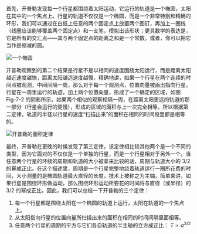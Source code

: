 首先，开普勒发现每一个行星都围绕着太阳运动，它运行的轨道是一个椭圆，太阳在其中的一个焦点上。行星的轨道不仅仅是一个椭圆，而是一个非常特别和精确的环形，我们可以通过在白纸上任意的两个固定点上放置两个图钉，再加上一圈线（线圈应该能够覆盖两个固定点）和一支笔，模拟出该形状；更具数学的表达是，它是所有的交汇点——其与两个固定点的距离之和是一个常数。或者，你可以把它当作是缩减的圆。

![一个椭圆](/assets/volume-1/fig-7-1.png)

开普勒观察到的第二个结果是行星不是以相同的速度围绕太阳运行，而是距离太阳越近速度越快，距离太阳越远速度越慢，精确地讲，如果一个行星在两个连续的时间点被观测，中间间隔一周，那么对于每一个观测点，位置向量被画出指向行星。行星在一周里运行的轨迹，加上两个位置向量，形成了一个确定的区域，如图 Fig-7-2 的阴影所示。如果两个相似的观察相隔一周，在距离太阳更远的轨道的那一部分（行星会运行的更慢），形成的区域的面积与上一次完全相等。所以根据第二定律，轨道的半径以行星的速度“扫描出来”的面积在相同的时间段里都是相等的。

![开普勒的面积定律](/assets/volume-1/fig-7-2.png)

最终，开普勒在更晚的时候发现了第三定律，该定律相比较其他两个是一个不同的类型，因为它面对的不仅仅是一个单独的行星，而是一个行星相对于另外一个。当任意两个行星的环绕的周期和轨道的大小被拿来比较的话，周期与轨道大小的 $3/2$ 的幂成正比。在这个描述里，周期是一个行星完整地绕着轨道运行一圈所花费的时间，大小测量的是椭圆轨道最大直径的长度，技术上被称之为主轴。简单来讲，如果行星是围绕环形做运动，那么围绕环形运动所要花的时间将与直径（或半径）的 $3/2$ 的幂成正比。因此，我们可以总结一下开普勒的三个定律：
1. 每一个行星都是围绕太阳在一个椭圆的轨道上运行，太阳在轨道的一个焦点上。
2. 从太阳指向行星的位置向量所扫描出来的面积在相同的时间间隔里面相等。
3. 任意两个行星的周期的平方与它们各自轨道的半主轴的立方成正比： $T \propto{a^{3/2}}$
